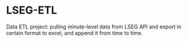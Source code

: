 # LSEG-ETL
Data ETL project: pulling minute-level data from LSEG API and export in certain format to excel, and append it from time to time. 
